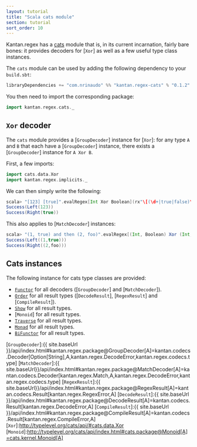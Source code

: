 ```yaml
---
layout: tutorial
title: "Scala cats module"
section: tutorial
sort_order: 10
---
```

Kantan.regex has a [cats](https://github.com/typelevel/cats) module that is, in its current incarnation, fairly bare
bones: it provides decoders for [`Xor`] as well as a few useful type class instances.

The `cats` module can be used by adding the following dependency to your `build.sbt`:

```scala
libraryDependencies += "com.nrinaudo" %% "kantan.regex-cats" % "0.1.2"
```

You then need to import the corresponding package:

```scala
import kantan.regex.cats._
```


## `Xor` decoder

The `cats` module provides a [`GroupDecoder`] instance for [`Xor`]: for any type `A` and `B` that each have a
[`GroupDecoder`] instance, there exists a [`GroupDecoder`] instance for `A Xor B`.

First, a few imports:

```scala
import cats.data.Xor
import kantan.regex.implicits._
```

We can then simply write the following:

```scala
scala> "[123] [true]".evalRegex[Int Xor Boolean](rx"\[(\d+|true|false)\]", 1).foreach(println _)
Success(Left(123))
Success(Right(true))
```

This also applies to [`MatchDecoder`] instances:

```scala
scala> "(1, true) and then (2, foo)".evalRegex[(Int, Boolean) Xor (Int, String)](rx"\((\d+), ([a-z]+)\)").foreach(println _)
Success(Left((1,true)))
Success(Right((2,foo)))
```

## Cats instances

The following instance for cats type classes are provided:

* [`Functor`] for all decoders ([`GroupDecoder`] and [`MatchDecoder`]).
* [`Order`] for all result types ([`DecodeResult`], [`RegexResult`] and [`CompileResult`]).
* [`Show`] for all result types.
* [`Monoid`] for all result types.
* [`Traverse`] for all result types.
* [`Monad`] for all result types.
* [`BiFunctor`] for all result types.

[`Functor`]:http://typelevel.org/cats/api/#cats.Functor
[`BiFunctor`]:http://typelevel.org/cats/api/#cats.functor.Bifunctor
[`Order`]:http://typelevel.org/cats/api/index.html#cats.package@Order[A]=cats.kernel.Order[A]
[`Show`]:http://typelevel.org/cats/api/index.html#cats.Show
[`Traverse`]:http://typelevel.org/cats/api/index.html#cats.Traverse
[`Monad`]:http://typelevel.org/cats/api/index.html#cats.Monad
[`GroupDecoder`]:{{ site.baseUrl }}/api/index.html#kantan.regex.package@GroupDecoder[A]=kantan.codecs.Decoder[Option[String],A,kantan.regex.DecodeError,kantan.regex.codecs.type]
[`MatchDecoder`]:{{ site.baseUrl}}/api/index.html#kantan.regex.package@MatchDecoder[A]=kantan.codecs.Decoder[kantan.regex.Match,A,kantan.regex.DecodeError,kantan.regex.codecs.type]
[`RegexResult`]:{{ site.baseUrl}}/api/index.html#kantan.regex.package@RegexResult[A]=kantan.codecs.Result[kantan.regex.RegexError,A]
[`DecodeResult`]:{{ site.baseUrl }}/api/index.html#kantan.regex.package@DecodeResult[A]=kantan.codecs.Result[kantan.regex.DecodeError,A]
[`CompileResult`]:{{ site.baseUrl }}/api/index.html#kantan.regex.package@CompileResult[A]=kantan.codecs.Result[kantan.regex.CompileError,A]
[`Xor`]:http://typelevel.org/cats/api/#cats.data.Xor
[`Monoid`]:http://typelevel.org/cats/api/index.html#cats.package@Monoid[A]=cats.kernel.Monoid[A]
